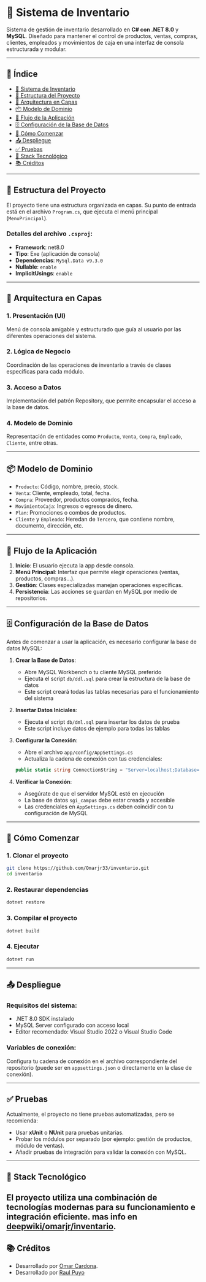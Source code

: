# 🧾 Sistema de Inventario

Sistema de gestión de inventario desarrollado en **C# con .NET 8.0** y **MySQL**. Diseñado para mantener el control de productos, ventas, compras, clientes, empleados y movimientos de caja en una interfaz de consola estructurada y modular.

---

## 📌 Índice

- [🧾 Sistema de Inventario](#-sistema-de-inventario)
- [📁 Estructura del Proyecto](#-estructura-del-proyecto)
- [🧱 Arquitectura en Capas](#-arquitectura-en-capas)
- [📦 Modelo de Dominio](#-modelo-de-dominio)
- [🔄 Flujo de la Aplicación](#-flujo-de-la-aplicación)
- [🗄️ Configuración de la Base de Datos](#️-configuración-de-la-base-de-datos)
- [🚀 Cómo Comenzar](#-cómo-comenzar)
- [📤 Despliegue](#-despliegue)
- [✅ Pruebas](#-pruebas)
- [🧩 Stack Tecnológico](#-stack-tecnológico)
- [📚 Créditos](#-créditos)

---

## 📁 Estructura del Proyecto

El proyecto tiene una estructura organizada en capas. Su punto de entrada está en el archivo `Program.cs`, que ejecuta el menú principal (`MenuPrincipal`).

### Detalles del archivo `.csproj`:

- **Framework**: net8.0
- **Tipo**: Exe (aplicación de consola)
- **Dependencias**: `MySql.Data v9.3.0`
- **Nullable**: `enable`
- **ImplicitUsings**: `enable`

---

## 🧱 Arquitectura en Capas

### 1. **Presentación (UI)**  

Menú de consola amigable y estructurado que guía al usuario por las diferentes operaciones del sistema.

### 2. **Lógica de Negocio**  

Coordinación de las operaciones de inventario a través de clases específicas para cada módulo.

### 3. **Acceso a Datos**  

Implementación del patrón Repository, que permite encapsular el acceso a la base de datos.

### 4. **Modelo de Dominio**  

Representación de entidades como `Producto`, `Venta`, `Compra`, `Empleado`, `Cliente`, entre otras.

---

## 📦 Modelo de Dominio

- `Producto`: Código, nombre, precio, stock.
- `Venta`: Cliente, empleado, total, fecha.
- `Compra`: Proveedor, productos comprados, fecha.
- `MovimientoCaja`: Ingresos o egresos de dinero.
- `Plan`: Promociones o combos de productos.
- `Cliente` y `Empleado`: Heredan de `Tercero`, que contiene nombre, documento, dirección, etc.

---

## 🔄 Flujo de la Aplicación

1. **Inicio**: El usuario ejecuta la app desde consola.
2. **Menú Principal**: Interfaz que permite elegir operaciones (ventas, productos, compras...).
3. **Gestión**: Clases especializadas manejan operaciones específicas.
4. **Persistencia**: Las acciones se guardan en MySQL por medio de repositorios.

---

## 🗄️ Configuración de la Base de Datos

Antes de comenzar a usar la aplicación, es necesario configurar la base de datos MySQL:

1. **Crear la Base de Datos**:
   - Abre MySQL Workbench o tu cliente MySQL preferido
   - Ejecuta el script `db/ddl.sql` para crear la estructura de la base de datos
   - Este script creará todas las tablas necesarias para el funcionamiento del sistema

2. **Insertar Datos Iniciales**:
   - Ejecuta el script `db/dml.sql` para insertar los datos de prueba
   - Este script incluye datos de ejemplo para todas las tablas

3. **Configurar la Conexión**:
   - Abre el archivo `app/config/AppSettings.cs`
   - Actualiza la cadena de conexión con tus credenciales:
   ```csharp
   public static string ConnectionString = "Server=localhost;Database=sgi_campus;Uid=tu_usuario;Pwd=tu_contraseña;";
   ```

4. **Verificar la Conexión**:
   - Asegúrate de que el servidor MySQL esté en ejecución
   - La base de datos `sgi_campus` debe estar creada y accesible
   - Las credenciales en `AppSettings.cs` deben coincidir con tu configuración de MySQL

---

## 🚀 Cómo Comenzar

### 1. Clonar el proyecto

```bash
git clone https://github.com/Omarjr33/inventario.git
cd inventario
```

### 2. Restaurar dependencias

```bash
dotnet restore
```

### 3. Compilar el proyecto

```bash
dotnet build
```

### 4. Ejecutar

```bash
dotnet run
```

---

## 📤 Despliegue

### Requisitos del sistema:

- .NET 8.0 SDK instalado
- MySQL Server configurado con acceso local
- Editor recomendado: Visual Studio 2022 o Visual Studio Code

### Variables de conexión:

Configura tu cadena de conexión en el archivo correspondiente del repositorio (puede ser en `appsettings.json` o directamente en la clase de conexión).

---

## ✅ Pruebas

Actualmente, el proyecto no tiene pruebas automatizadas, pero se recomienda:

- Usar **xUnit** o **NUnit** para pruebas unitarias.
- Probar los módulos por separado (por ejemplo: gestión de productos, módulo de ventas).
- Añadir pruebas de integración para validar la conexión con MySQL.

---

## 🧩 Stack Tecnológico

El proyecto utiliza una combinación de tecnologías modernas para su funcionamiento e integración eficiente.
mas info en [deepwiki/omarjr/inventario](https://deepwiki.com/Omarjr33/inventario).
---

## 📚 Créditos

- Desarrollado por [Omar Cardona](https://www.linkedin.com/in/omar-cardona33).
- Desarrollado por [Raul Puyo](https://github.com/Designedby-Radol)